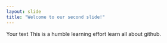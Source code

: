 ```yaml
---
layout: slide
title: "Welcome to our second slide!"
---
```

Your text
This is a humble learning effort learn all about github.
